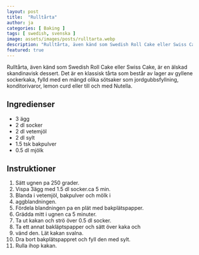 ```yaml
---
layout: post
title:  "Rulltårta"
author: ja
categories: [ Baking ]
tags: [ swedish, svenska ]
image: assets/images/posts/rulltarta.webp
description: "Rulltårta, även känd som Swedish Roll Cake eller Swiss Cake, är en älskad skandinavisk dessert. Det är en klassisk tårta som består av lager av gyllene sockerkaka, fylld med en mängd olika sötsaker som jordgubbsfyllning, konditorivaror, lemon curd eller till och med Nutella."
featured: true
---
```


Rulltårta, även känd som Swedish Roll Cake eller Swiss Cake, är en älskad skandinavisk dessert. Det är en klassisk tårta som består av lager av gyllene sockerkaka, fylld med en mängd olika sötsaker som jordgubbsfyllning, konditorivaror, lemon curd eller till och med Nutella.

## Ingredienser
- 3 ägg
- 2 dl socker
- 2 dl vetemjöl
- 2 dl sylt
- 1.5 tsk bakpulver
- 0.5 dl mjölk

## Instruktioner
1. Sätt ugnen pa 250 grader.
2. Vispa 3ägg med 1.5 dl socker.ca 5 min.
3. Blanda i vetemjöl, bakpulver och mölk i
4. aggblandningen.
5. Fördela blandningen pa en plät med bakplätspapper.
6. Grädda mitt i ugnen ca 5 minuter.
7. Ta ut kakan och strö över 0.5 dl socker.
8. Ta ett annat bakläptspapper och sätt över kaka och
9. vänd den. Lät kakan svalna.
10. Dra bort bakplätspappret och fyll den med sylt.
11. Rulla ihop kakan.
